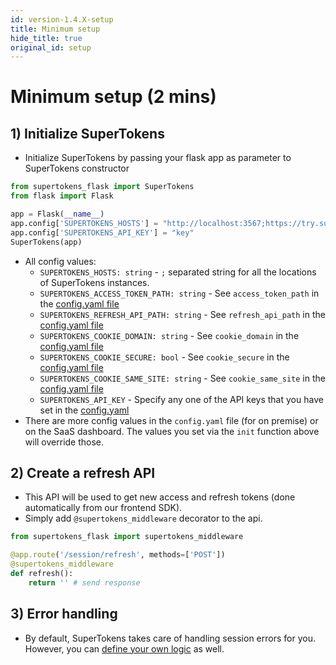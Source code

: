 ```yaml
---
id: version-1.4.X-setup
title: Minimum setup
hide_title: true
original_id: setup
---
```


# Minimum setup (2 mins)

## 1) Initialize SuperTokens
- Initialize SuperTokens by passing your flask app as parameter to SuperTokens constructor
```python
from supertokens_flask import SuperTokens
from flask import Flask

app = Flask(__name__)
app.config['SUPERTOKENS_HOSTS'] = "http://localhost:3567;https://try.supertokens.com"
app.config['SUPERTOKENS_API_KEY'] = "key"
SuperTokens(app)
```

- All config values:
    - ```SUPERTOKENS_HOSTS: string``` - `;` separated string for all the locations of SuperTokens instances.
    - ```SUPERTOKENS_ACCESS_TOKEN_PATH: string``` - See `access_token_path` in the [config.yaml file](/docs/community/2.5.X/configuration/core#optional-config-values)
    - ```SUPERTOKENS_REFRESH_API_PATH: string``` - See `refresh_api_path` in the [config.yaml file](/docs/community/2.5.X/configuration/core#optional-config-values)
    - ```SUPERTOKENS_COOKIE_DOMAIN: string``` - See `cookie_domain` in the [config.yaml file](/docs/community/2.5.X/configuration/core#optional-config-values)
    - ```SUPERTOKENS_COOKIE_SECURE: bool``` - See `cookie_secure` in the [config.yaml file](/docs/community/2.5.X/configuration/core#optional-config-values)
    - ```SUPERTOKENS_COOKIE_SAME_SITE: string``` - See `cookie_same_site` in the [config.yaml file](/docs/community/2.5.X/configuration/core#optional-config-values)
    - ```SUPERTOKENS_API_KEY``` - Specify any one of the API keys that you have set in the [config.yaml](/docs/community/2.5.X/configuration/core#optional-config-values)
- There are more config values in the `config.yaml` file (for on premise) or on the SaaS dashboard. The values you set via the `init` function above will override those.

## 2) Create a refresh API
- This API will be used to get new access and refresh tokens (done automatically from our frontend SDK).
- Simply add `@supertokens_middleware` decorator to the api.
```python
from supertokens_flask import supertokens_middleware

@app.route('/session/refresh', methods=['POST'])
@supertokens_middleware
def refresh():
    return '' # send response
```

## 3) Error handling
- By default, SuperTokens takes care of handling session errors for you. However, you can [define your own logic](./custom_error_handling) as well.